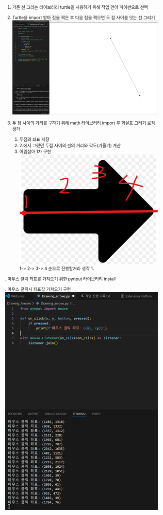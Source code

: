 1. 기존 선 그리는 라이브러리 turtle을 사용하기 위해 작업 언어 파이썬으로 선택

2. Turtle을 import 받아 점을 찍은 후 다음 점을 찍으면 두 점 사이를 잇는 선 그리기
   ![alt text](2.png)

3. 두 점 사이의 거리를 구하기 위해 math 라이브러리 import 후 화살표 그리기 로직 생각
   1. 두점의 좌표 저장
   2. 2.에서 그렸던 두점 사이의 선의 거리와 각도(기울기) 계산
   3. 어림잡아 1차 구현
      ![alt text](image.png) 1-> 2-> 3-> 4 순으로 진행할거라 생각
      1.

. 마우스 클릭 좌표를 가져오기 위한 pynput 라이브러리 install

. 마우스 클릭시 좌표값 가져오기 구현
![alt text](<3. 마우스 클릭시 좌표값 가져오기 구현 -1.png>)
